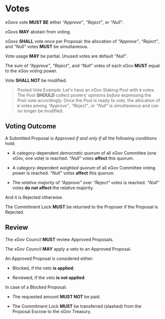 # Votes

xGovs vote **MUST BE** either _“Approve”_, _“Reject”_, or _“Null”_.

xGovs **MAY** abstain from voting.

xGovs **SHALL** vote once per Proposal: the allocation of _“Approve”_, _“Reject”_,
and _“Null”_ votes **MUST** be simultaneous.

Vote usage **MAY** be partial. Unused votes are default _“Null”_.

The sum of _“Approve”_, _“Reject”_, and _“Null”_ votes of each xGov **MUST** equal
to the xGov voting power.

Vote **SHALL NOT** be modified.

> Pooled Vote Example: Let's have an xGov Staking Pool with `N` votes. The Pool
> **SHOULD** collect poolers’ opinions _before_ expressing the Pool vote accordingly.
> Once the Pool is ready to vote, the allocation of `N` votes among _“Approve”_,
> _“Reject”_, or _“Null”_ is simultaneous and can no longer be modified.

## Voting Outcome

A Submitted Proposal is Approved _if and only if_ all the following conditions hold:

- A category-dependent _democratic quorum_ of all xGov Committee (one xGov, one vote)
is reached. _“Null”_ votes **affect** this quorum.

- A category-dependent _weighted quorum_ of all xGov Committee voting power is reached.
_“Null”_ votes **affect** this quorum.

- The _relative majority_ of _“Approve”_ over _“Reject”_ votes is reached. _“Null”_
votes **do not affect** the relative majority.

And it is Rejected otherwise.

The Commitment Lock **MUST** be returned to the Proposer if the Proposal is Rejected.

## Review

The xGov Council **MUST** review Approved Proposals.

The xGov Council **MAY** apply a veto to an Approved Proposal.

An Approved Proposal is considered either:

- Blocked, if the veto **is applied**;

- Reviewed, if the veto **is not applied**.

In case of a Blocked Proposal:

- The requested amount **MUST NOT** be paid.

- The Commitment Lock **MUST** be transferred (slashed) from the Proposal Escrow
to the xGov Treasury.
